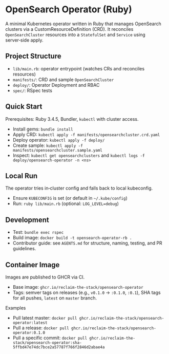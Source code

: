 # OpenSearch Operator (Ruby)

A minimal Kubernetes operator written in Ruby that manages OpenSearch clusters via a CustomResourceDefinition (CRD). It reconciles `OpenSearchCluster` resources into a `StatefulSet` and `Service` using server‑side apply.

## Project Structure

- `lib/main.rb`: operator entrypoint (watches CRs and reconciles resources)
- `manifests/`: CRD and sample `OpenSearchCluster`
- `deploy/`: Operator Deployment and RBAC
- `spec/`: RSpec tests

## Quick Start

Prerequisites: Ruby 3.4.5, Bundler, `kubectl` with cluster access.

- Install gems: `bundle install`
- Apply CRD: `kubectl apply -f manifests/opensearchcluster.crd.yaml`
- Deploy operator: `kubectl apply -f deploy/`
- Create sample: `kubectl apply -f manifests/opensearchcluster.sample.yaml`
- Inspect: `kubectl get opensearchclusters` and `kubectl logs -f deploy/opensearch-operator -n <ns>`

## Local Run

The operator tries in‑cluster config and falls back to local kubeconfig.

- Ensure `KUBECONFIG` is set (or default in `~/.kube/config`)
- Run: `ruby lib/main.rb` (optional: `LOG_LEVEL=debug`)

## Development

- Test: `bundle exec rspec`
- Build image: `docker build -t opensearch-operator-rb .`
- Contributor guide: see `AGENTS.md` for structure, naming, testing, and PR guidelines.

## Container Image

Images are published to GHCR via CI.

- Base image: `ghcr.io/reclaim-the-stack/opensearch-operator`
- Tags: semver tags on releases (e.g., `v0.1.0` → `:0.1.0`, `:0.1`), SHA tags for all pushes, `latest` on `master` branch.

Examples

- Pull latest master: `docker pull ghcr.io/reclaim-the-stack/opensearch-operator:latest`
- Pull a release: `docker pull ghcr.io/reclaim-the-stack/opensearch-operator:0.1.0`
- Pull a specific commit: `docker pull ghcr.io/reclaim-the-stack/opensearch-operator:sha-5ffbd47e74dc7bce2a57787f766f2846d2abae4a`
